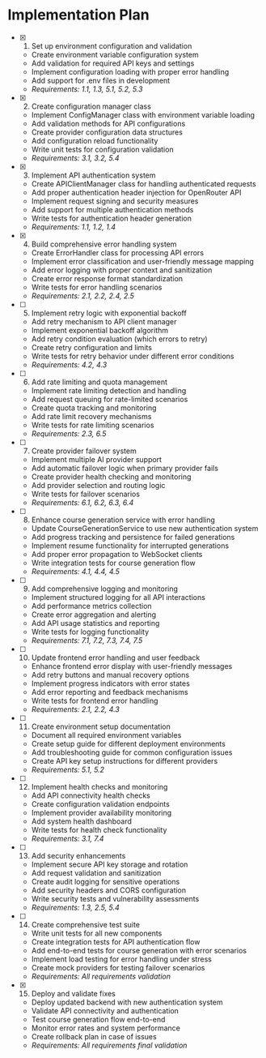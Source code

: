 # Implementation Plan

- [x] 1. Set up environment configuration and validation
  - Create environment variable configuration system
  - Add validation for required API keys and settings
  - Implement configuration loading with proper error handling
  - Add support for .env files in development
  - _Requirements: 1.1, 1.3, 5.1, 5.2, 5.3_

- [x] 2. Create configuration manager class
  - Implement ConfigManager class with environment variable loading
  - Add validation methods for API configurations
  - Create provider configuration data structures
  - Add configuration reload functionality
  - Write unit tests for configuration validation
  - _Requirements: 3.1, 3.2, 5.4_

- [x] 3. Implement API authentication system
  - Create APIClientManager class for handling authenticated requests
  - Add proper authentication header injection for OpenRouter API
  - Implement request signing and security measures
  - Add support for multiple authentication methods
  - Write tests for authentication header generation
  - _Requirements: 1.1, 1.2, 1.4_

- [x] 4. Build comprehensive error handling system
  - Create ErrorHandler class for processing API errors
  - Implement error classification and user-friendly message mapping
  - Add error logging with proper context and sanitization
  - Create error response format standardization
  - Write tests for error handling scenarios
  - _Requirements: 2.1, 2.2, 2.4, 2.5_

- [ ] 5. Implement retry logic with exponential backoff
  - Add retry mechanism to API client manager
  - Implement exponential backoff algorithm
  - Add retry condition evaluation (which errors to retry)
  - Create retry configuration and limits
  - Write tests for retry behavior under different error conditions
  - _Requirements: 4.2, 4.3_

- [ ] 6. Add rate limiting and quota management
  - Implement rate limiting detection and handling
  - Add request queuing for rate-limited scenarios
  - Create quota tracking and monitoring
  - Add rate limit recovery mechanisms
  - Write tests for rate limiting scenarios
  - _Requirements: 2.3, 6.5_

- [ ] 7. Create provider failover system
  - Implement multiple AI provider support
  - Add automatic failover logic when primary provider fails
  - Create provider health checking and monitoring
  - Add provider selection and routing logic
  - Write tests for failover scenarios
  - _Requirements: 6.1, 6.2, 6.3, 6.4_

- [ ] 8. Enhance course generation service with error handling
  - Update CourseGenerationService to use new authentication system
  - Add progress tracking and persistence for failed generations
  - Implement resume functionality for interrupted generations
  - Add proper error propagation to WebSocket clients
  - Write integration tests for course generation flow
  - _Requirements: 4.1, 4.4, 4.5_

- [ ] 9. Add comprehensive logging and monitoring
  - Implement structured logging for all API interactions
  - Add performance metrics collection
  - Create error aggregation and alerting
  - Add API usage statistics and reporting
  - Write tests for logging functionality
  - _Requirements: 7.1, 7.2, 7.3, 7.4, 7.5_

- [ ] 10. Update frontend error handling and user feedback
  - Enhance frontend error display with user-friendly messages
  - Add retry buttons and manual recovery options
  - Implement progress indicators with error states
  - Add error reporting and feedback mechanisms
  - Write tests for frontend error handling
  - _Requirements: 2.1, 2.2, 4.3_

- [ ] 11. Create environment setup documentation
  - Document all required environment variables
  - Create setup guide for different deployment environments
  - Add troubleshooting guide for common configuration issues
  - Create API key setup instructions for different providers
  - _Requirements: 5.1, 5.2_

- [ ] 12. Implement health checks and monitoring
  - Add API connectivity health checks
  - Create configuration validation endpoints
  - Implement provider availability monitoring
  - Add system health dashboard
  - Write tests for health check functionality
  - _Requirements: 3.1, 7.4_

- [ ] 13. Add security enhancements
  - Implement secure API key storage and rotation
  - Add request validation and sanitization
  - Create audit logging for sensitive operations
  - Add security headers and CORS configuration
  - Write security tests and vulnerability assessments
  - _Requirements: 1.3, 2.5, 5.4_

- [ ] 14. Create comprehensive test suite
  - Write unit tests for all new components
  - Create integration tests for API authentication flow
  - Add end-to-end tests for course generation with error scenarios
  - Implement load testing for error handling under stress
  - Create mock providers for testing failover scenarios
  - _Requirements: All requirements validation_

- [x] 15. Deploy and validate fixes
  - Deploy updated backend with new authentication system
  - Validate API connectivity and authentication
  - Test course generation flow end-to-end
  - Monitor error rates and system performance
  - Create rollback plan in case of issues
  - _Requirements: All requirements final validation_
